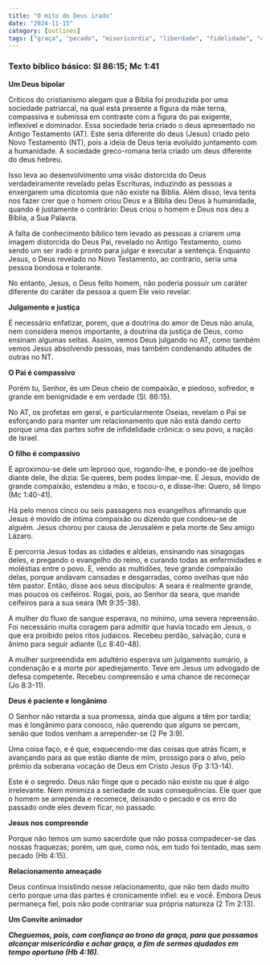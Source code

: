 ```yaml
---
title: "O mito do Deus irado"
date: "2024-11-15"
category: [outlines]
tags: ["graça", "pecado", "misericórdia", "liberdade", "fidelidade", "caráter"]
---
```


### Texto bíblico básico: Sl 86:15; Mc 1:41

**Um Deus bipolar**

Críticos do cristianismo alegam que a Bíblia foi produzida por uma sociedade patriarcal, na qual está presente a figura da mãe terna, compassiva e submissa em contraste com a figura do pai exigente, inflexível e dominador. Essa sociedade teria criado o deus apresentado no Antigo Testamento (AT). Este seria diferente do deus (Jesus) criado pelo Novo Testamento (NT), pois a ideia de Deus teria evoluído juntamento com a humanidade. A sociedade greco-romana teria criado um deus diferente do deus hebreu. 

Isso leva ao desenvolvimento uma visão distorcida do Deus verdadeiramente revelado pelas Escrituras, induzindo as pessoas a enxergarem uma dicotomia que não existe na Bíblia. Além disso, leva tenta nos fazer crer que o homem criou Deus e a Bíblia deu Deus à humanidade, quando é justamente o contrário: Deus criou o homem e Deus nos deu a Bíblia, a Sua Palavra.

A falta de conhecimento bíblico tem levado as pessoas a criarem uma imagem distorcida do Deus Pai, revelado no Antigo Testamento, como sendo um ser irado e pronto para julgar e executar a sentença. Enquanto Jesus, o Deus revelado no Novo Testamento, ao contrario, seria uma pessoa bondosa e tolerante.

No entanto, Jesus, o Deus feito homem, não poderia possuir um caráter diferente do caráter da pessoa a quem Ele veio revelar.

**Julgamento e justiça**

É necessário enfatizar, porem, que a doutrina do amor de Deus não anula, nem considera menos importante, a doutrina da justiça de Deus, como ensinam algumas seitas. Assim, vemos Deus julgando no AT, como também vemos Jesus absolvendo pessoas, mas também condenando atitudes de outras no NT.

**O Pai é compassivo**

Porém tu, Senhor, és um Deus cheio de compaixão, e piedoso, sofredor, e grande em benignidade e em verdade (Sl. 86:15).

No AT, os profetas em geral, e particularmente Oseias, revelam o Pai se esforçando para manter um relacionamento que não está dando certo porque uma das partes sofre de infidelidade crônica: o seu povo, a nação de Israel.

**O filho é compassivo**

E aproximou-se dele um leproso que, rogando-lhe, e pondo-se de joelhos diante dele, lhe dizia: Se queres, bem podes limpar-me. E Jesus, movido de grande compaixão, estendeu a mão, e tocou-o, e disse-lhe: Quero, sê limpo (Mc 1:40-41).

Há pelo menos cinco ou seis passagens nos evangelhos afirmando que Jesus é movido de íntima compaixão ou dizendo que condoeu-se de alguém. Jesus chorou por causa de Jerusalém e pela morte de Seu amigo Lázaro.

E percorria Jesus todas as cidades e aldeias, ensinando nas sinagogas deles, e pregando o evangelho do reino, e curando todas as enfermidades e moléstias entre o povo. E, vendo as multidões, teve grande compaixão delas, porque andavam cansadas e desgarradas, como ovelhas que não têm pastor. Então, disse aos seus discípulos: A seara é realmente grande, mas poucos os ceifeiros. Rogai, pois, ao Senhor da seara, que mande ceifeiros para a sua seara (Mt 9:35-38).

A mulher do fluxo de sangue esperava, no mínimo, uma severa repreensão. Foi necessário muita coragem para admitir que havia tocado em Jesus, o que era proibido pelos ritos judaicos. Recebeu perdão, salvação, cura e ânimo para seguir adiante (Lc 8:40-48).

 A mulher surpreendida em adultério esperava um julgamento sumário, a condenação e a morte por apedrejamento. Teve em Jesus um advogado de defesa competente. Recebeu compreensão e uma chance de recomeçar (Jo 8:3-11).

**Deus é paciente e longânimo**

O Senhor não retarda a sua promessa, ainda que alguns a têm por tardia; mas é longânimo para conosco, não querendo que alguns se percam, senão que todos venham a arrepender-se (2 Pe 3:9).

Uma coisa faço, e é que, esquecendo-me das coisas que atrás ficam, e avançando para as que estão diante de mim, prossigo para o alvo, pelo prêmio da soberana vocação de Deus em Cristo Jesus (Fp 3:13-14).

Este é o segredo. Deus não finge que o pecado não existe ou que é algo irrelevante. Nem minimiza a seriedade de suas consequências. Ele quer que o homem se arrependa e recomece, deixando o pecado e os erro do passado onde eles devem ficar, no passado.

**Jesus nos compreende**

Porque não temos um sumo sacerdote que não possa compadecer-se das nossas fraquezas; porém, um que, como nós, em tudo foi tentado, mas sem pecado (Hb 4:15).

**Relacionamento ameaçado**

Deus continua insistindo nesse relacionamento, que não tem dado muito certo porque uma das partes é cronicamente infiel: eu e você. Embora Deus permaneça fiel, pois não pode contrariar sua própria natureza (2 Tm 2:13).

**Um Convite animador**

***Cheguemos, pois, com confiança ao trono da graça, para que possamos alcançar misericórdia e achar graça, a fim de sermos ajudados em tempo oportuno (Hb 4:16).***